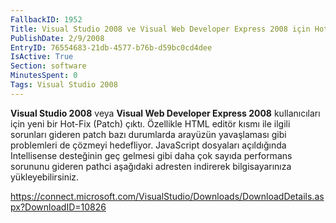 ```yaml
---
FallbackID: 1952
Title: Visual Studio 2008 ve Visual Web Developer Express 2008 için Hot-Fix
PublishDate: 2/9/2008
EntryID: 76554683-21db-4577-b76b-d59bc0cd4dee
IsActive: True
Section: software
MinutesSpent: 0
Tags: Visual Studio 2008
---
```

**Visual Studio 2008** veya **Visual Web Developer Express 2008**
kullanıcıları için yeni bir Hot-Fix (Patch) çıktı. Özellikle HTML editör
kısmı ile ilgili sorunları gideren patch bazı durumlarda arayüzün
yavaşlaması gibi problemleri de çözmeyi hedefliyor. JavaScript dosyaları
açıldığında Intellisense desteğinin geç gelmesi gibi daha çok sayıda
performans sorununu gideren pathci aşağıdaki adresten indirerek
bilgisayarınıza yükleyebilirsiniz.

<https://connect.microsoft.com/VisualStudio/Downloads/DownloadDetails.aspx?DownloadID=10826>


